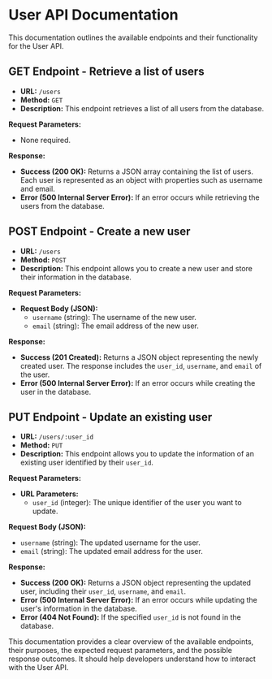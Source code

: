 # User API Documentation

This documentation outlines the available endpoints and their functionality for the User API.

## GET Endpoint - Retrieve a list of users

- **URL:** `/users`
- **Method:** `GET`
- **Description:** This endpoint retrieves a list of all users from the database.

**Request Parameters:**
- None required.

**Response:**

- **Success (200 OK):** Returns a JSON array containing the list of users. Each user is represented as an object with properties such as username and email.
- **Error (500 Internal Server Error):** If an error occurs while retrieving the users from the database.

## POST Endpoint - Create a new user

- **URL:** `/users`
- **Method:** `POST`
- **Description:** This endpoint allows you to create a new user and store their information in the database.

**Request Parameters:**

- **Request Body (JSON):**
  - `username` (string): The username of the new user.
  - `email` (string): The email address of the new user.

**Response:**

- **Success (201 Created):** Returns a JSON object representing the newly created user. The response includes the `user_id`, `username`, and `email` of the user.
- **Error (500 Internal Server Error):** If an error occurs while creating the user in the database.

## PUT Endpoint - Update an existing user

- **URL:** `/users/:user_id`
- **Method:** `PUT`
- **Description:** This endpoint allows you to update the information of an existing user identified by their `user_id`.

**Request Parameters:**

- **URL Parameters:**
  - `user_id` (integer): The unique identifier of the user you want to update.

**Request Body (JSON):**

- `username` (string): The updated username for the user.
- `email` (string): The updated email address for the user.

**Response:**

- **Success (200 OK):** Returns a JSON object representing the updated user, including their `user_id`, `username`, and `email`.
- **Error (500 Internal Server Error):** If an error occurs while updating the user's information in the database.
- **Error (404 Not Found):** If the specified `user_id` is not found in the database.

This documentation provides a clear overview of the available endpoints, their purposes, the expected request parameters, and the possible response outcomes. It should help developers understand how to interact with the User API.
